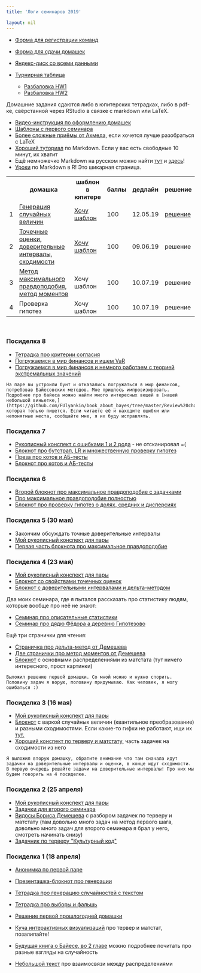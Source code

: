 ```yaml
---
title: 'Логи семинаров 2019'

layout: nil
---
```


* [Форма для регистрации команд](https://docs.google.com/forms/d/e/1FAIpQLSfW1e5wSWF42xlYxjE-XpXusxd7BMKROrdaiz2lPPio_OPsqw/viewform)
* [Форма для сдачи домашек](https://docs.google.com/forms/d/e/1FAIpQLSdfUl5-LbWXVOlNDrx6bjvuqcFvw_8c51uBgzW3_QuOnMfWYA/viewform)
* [Яндекс-диск со всеми данными](https://yadi.sk/d/IcRT058L5jXQJw)


* [Турнирная таблица](https://docs.google.com/spreadsheets/d/e/2PACX-1vQwGp7fVnD5ZJcr1XupWIKic-H2-w8mNewtGENwAeBsAiASC7wAGoeTBrPT9g9nPyftnAramCQVexNN/pubhtml?gid=1979260730&single=true)
     * [Разбаловка HW1](https://docs.google.com/spreadsheets/d/e/2PACX-1vQwGp7fVnD5ZJcr1XupWIKic-H2-w8mNewtGENwAeBsAiASC7wAGoeTBrPT9g9nPyftnAramCQVexNN/pubhtml?gid=843774289&single=true)
     * [Разбаловка HW2](https://docs.google.com/spreadsheets/d/e/2PACX-1vQwGp7fVnD5ZJcr1XupWIKic-H2-w8mNewtGENwAeBsAiASC7wAGoeTBrPT9g9nPyftnAramCQVexNN/pubhtml?gid=280494191&single=true)

Домашние задания сдаются либо в юпитерских тетрадках, либо в pdf-ке, свёрстанной через RStudio в связке с markdown или LaTeX.

* [Видео-инструкция по оформлению домашек](https://yadi.sk/i/Pxp_pByP6Em9-A)
* [Шаблоны с первого семинара](https://github.com/FUlyankin/r_probability/blob/master/r_hw_shablon.zip)
* [Более сложные приёмы от Ахмеда,](https://github.com/FUlyankin/LaTeX/blob/master/Logi_2019/sem_2/R_LaTeX.zip) если хочется лучше разобраться с LaTeX
* [Хороший туториал](http://www.markdowntutorial.com/) по Markdown. Если у вас есть свободные 10 минут, их хватит
* Ещё немножечко Markdown на русском можно найти [тут](http://opp.psy.msu.ru/help.php?file=markdown.html) и [здесь](http://opp.psy.msu.ru/help.php?file=advanced_markdown.html)!
* [Уроки](http://rmarkdown.rstudio.com/) по Markdown в R! Это шикарная страница.


<table id="t01">
  <tr>
    <th> </th>
    <th> домашка </th>
    <th> шаблон в юпитере</th>
    <th> баллы </th>
    <th> дедлайн </th>
    <th> решение </th>
  </tr>
  <tr>
    <td> 1 </td>
    <td> <a href="https://nbviewer.jupyter.org/github/FUlyankin/r_probability/blob/master/end_seminars_2019/HW/HW1.ipynb" target="_blank"> Генерация случайных величин</a> </td>
    <td> <a href="https://github.com/FUlyankin/r_probability/raw/master/end_seminars_2019/HW/HW1.zip" target="_blank"> Хочу шаблон</a> </td>
    <td> 100 </td>
    <td> 12.05.19 </td>
    <td> <a href="https://nbviewer.jupyter.org/github/FUlyankin/r_probability/blob/master/end_seminars_2019/HW/HW1_solution.ipynb" target="_blank"> решение </a> </td>
  </tr>
  <tr>
    <td> 2 </td>
    <td> <a href="https://nbviewer.jupyter.org/github/FUlyankin/r_probability/blob/master/end_seminars_2019/HW/HW2.ipynb" target="_blank"> Точечные оценки, доверительные интервалы, сходимости</a> </td>
    <td> <a href="https://github.com/FUlyankin/r_probability/raw/master/end_seminars_2019/HW/HW2.zip" target="_blank"> Хочу шаблон</a> </td>
    <td> 100 </td>
    <td> 09.06.19 </td>
    <td> решение </td>
  </tr>
  <tr>
    <td> 3 </td>
      <td> <a href="https://nbviewer.jupyter.org/github/FUlyankin/r_probability/blob/master/end_seminars_2019/HW/HW3.ipynb" target="_blank"> Метод максимального правдоподобия, метод моментов</a> </td>
    <td> Хочу шаблон </td>
    <td> 100 </td>
    <td> 10.07.19 </td>
    <td> решение </td>
  </tr>
  <tr>
    <td> 4 </td>
    <td> Проверка гипотез </td>
    <td> Хочу шаблон </td>
    <td> 100 </td>
    <td> 10.07.19 </td>
    <td> решение </td>
  </tr>
</table>

<br>

### Посиделка 8

* [Тетрадка про критерии согласия](https://nbviewer.jupyter.org/github/FUlyankin/r_probability/blob/master/end_seminars_2019/sem_8/8.1%20Критерии%20согласия.ipynb)
* [Погружаемся в мир финансов и ищем VaR](https://nbviewer.jupyter.org/github/FUlyankin/r_probability/blob/master/end_seminars_2019/sem_8/8.3%20Резкое%20погружение%20в%20финансовый%20мир.ipynb)
* [Погружаемся в мир финансов и немного работаем с теорией экстремальных значений](https://nbviewer.jupyter.org/github/FUlyankin/r_probability/blob/master/end_seminars_2019/sem_8/8.4%20Теория%20экстремальных%20значений.ipynb)

````
На паре вы устроили бунт и отказались погружаться в мир финансов, потребовав Байесовских методов. Мне пришлось импровизировать. Подробнее про байеса можно найти много интересных вещей в [нашей небольшой виньетке,](https://github.com/FUlyankin/book_about_bayes/tree/master/Review%20chapters) которая только пишется. Если читаете её и находите ошибки или непонятные места, сообщайте мне, я их буду исправлять.
````


### Посиделка 7

* [Рукописный конспект с ошибками 1 и 2 рода]( ) - не отсканировал =(
* [Блокнот про бутстрап, LR и множественную проверку гипотез](https://nbviewer.jupyter.org/github/FUlyankin/r_probability/blob/master/end_seminars_2019/sem_7/7.1%20Bootstrap%2C%20LR%2C%20multiply%20testing.ipynb)
* [Преза про котов и АБ-тесты](https://nbviewer.jupyter.org/github/FUlyankin/r_probability/blob/master/end_seminars_2019/sem_7/7.2%20presa_AB/7.1_presa_AB.html#/)
* [Блокнот про котов и АБ-тесты](https://nbviewer.jupyter.org/github/FUlyankin/r_probability/blob/master/end_seminars_2019/sem_7/7.2%20Котики%2C%20печеньки%20и%20AБ%20тесты.ipynb)

### Посиделка 6

* [Второй блокнот про максимальное правдоподобие с задачками](https://nbviewer.jupyter.org/github/FUlyankin/r_probability/blob/master/end_seminars_2019/sem_5/5.2%20Maximum%20likelihood_tasks.ipynb)
* [Про максимальное правдоподобие полностью](https://nbviewer.jupyter.org/github/FUlyankin/r_probability/blob/master/end_seminars_2019/sem_5/5.%20Maximum%20likelihood_full.ipynb)
* [Блокнот про проверку гипотез о долях, средних и дисперсиях](https://nbviewer.jupyter.org/github/FUlyankin/r_probability/blob/master/end_seminars_2019/sem_6/6.%20Гипотезы%20о%20долях%2C%20средних%20и%20дисперсиях.ipynb)

### Посиделка 5 (30 мая)

* Закончим обсуждать точные доверительные интервалы
* [Мой рукописный конспект для пары](https://github.com/FUlyankin/r_probability/blob/master/end_seminars_2019/sem_5/consp_5.pdf)
* [Первая часть блокнота про максимальное правдоподобие](https://nbviewer.jupyter.org/github/FUlyankin/r_probability/blob/master/end_seminars_2019/sem_5/5.1%20Maximum%20likelihood_m%26ms.ipynb)


### Посиделка 4 (23 мая)

* [Мой рукописный конспект для пары](https://github.com/FUlyankin/r_probability/blob/master/end_seminars_2019/sem_4/consp_4.pdf)
* [Блокнот со свойствами точечных оценок](https://nbviewer.jupyter.org/github/FUlyankin/r_probability/blob/master/end_seminars_2019/sem_4/4.1%20estimates.ipynb)
* [Блокнот с доверительными интервалами и дельта-методом](https://nbviewer.jupyter.org/github/FUlyankin/r_probability/blob/master/end_seminars_2019/sem_4/4.2%20confidence_intervals.ipynb)

Два моих семинара, где я пытался рассказать про статистику людям, которые вообще про неё не знают:

* [Семинар про описательные статистики](https://github.com/FUlyankin/r_probability/blob/master/end_seminars_2019/sem_4/sem_preFedor.pdf)
* [Семинар про дядю Фёдора а деревню Гипотезово](https://github.com/FUlyankin/r_probability/blob/master/end_seminars_2019/sem_4/sem_Fedor.pdf)

Ещё три странички для чтения:

* [Страничка про дельта-метод от Демешева](https://github.com/bdemeshev/pr201/blob/master/delta_method/delta_method.pdf)
* [Две странички про метод моментов от Демешева](https://github.com/bdemeshev/pr201/raw/master/meth_moments/meth_moments_main.pdf)
* [Блокнот](https://nbviewer.jupyter.org/github/FUlyankin/r_probability/blob/master/end_seminars_2019/sem_3/3.2%20matstat_distributions.ipynb) с основными распределениями из матстата (тут ничего интересного, прост картинки)

````
Выложил решение первой домашки. Со мной можно и нужно спорить. Половину задач я ворую, половину придумываю. Как человек, я могу ошибаться :)
````


### Посиделка 3 (16 мая)

* [Мой рукописный конспект для пары](https://github.com/FUlyankin/r_probability/blob/master/end_seminars_2019/sem_3/consp_3.pdf)
* [Блокнот](https://nbviewer.jupyter.org/github/FUlyankin/r_probability/blob/master/end_seminars_2019/sem_3/3.1%20varka_and_converg.ipynb) с варкой случайных величин (квантильное преобразование) и разными сходимостями. Если какие-то гифки не работают, ищи их [тут.](https://github.com/FUlyankin/r_probability/tree/master/end_seminars_2019/gif_creator)
* [Хороший конспект по терверу и матстату,](https://www.probabilitycourse.com/chapter7/7_2_0_convergence_of_random_variables.php) часть задачек на сходимости из него

````
Я выложил вторую домашку, обратите внимание что там сначала идут задачки на доверительные интервалы и оценки, в конце идут сходимости. В первую очередь решайте задачи на доверительные интервалы! Про них мы будем говорить на 4 посиделке.
````

### Посиделка 2 (25 апреля)

* [Мой рукописный конспект для пары](https://github.com/FUlyankin/r_probability/blob/master/end_seminars_2019/sem_2/consp_2.pdf)
* [Задачки для второго семинара](https://github.com/FUlyankin/r_probability/blob/master/end_seminars_2019/sem_2/sem_2.pdf)
* [Видосы Бориса Демешева](https://vimeo.com/album/2521777) с разбором задачек по терверу и матстату (там довольно много задач на метод первого шага, довольно много задач для второго семинара я брал у него, смотреть начинать снизу)
* [Задачник по терверу "Культурный код"](https://github.com/bdemeshev/probability_dna)


### Посиделка 1 (18 апреля)

* [Анонимка по первой паре](https://docs.google.com/forms/d/e/1FAIpQLSd3eKTmWJCH_VLsPRELgr1VPs5OlUcRhFN514rz4d6M5BGMhw/viewform)
* [Презенташка-блокнот про генерации](https://nbviewer.jupyter.org/github/FUlyankin/r_probability/blob/master/end_seminars_2019/sem_1/presa_intro/1.%20Intro%2Cgeneration.ipynb)
* [Тетрадка про генерацию случайностей с текстом](https://nbviewer.jupyter.org/github/FUlyankin/r_probability/blob/master/end_seminars_2019/sem_1/1.1%20Distributions.ipynb)
* [Тетрадка про выборы и фальшь](https://nbviewer.jupyter.org/github/FUlyankin/r_probability/blob/master/end_seminars_2019/sem_1/1.2%20Elections.ipynb)
* [Решение первой прошлогодней домашки](https://nbviewer.jupyter.org/github/FUlyankin/r_probability/blob/master/end_seminars/sem_1/HW_1_solution.ipynb)

* [Куча интерактивных визуализаций](https://seeing-theory.brown.edu/index.html) про тервер и матстат, позалипайте!
* [Будущая книга о Байесе, во 2 главе](https://github.com/FUlyankin/book_about_bayes/tree/master/Review%20chapters) можно подробнее почитать про разные взгляды на случайность
* [Небольшой текст](http://www.math.wm.edu/~leemis/2008amstat.pdf) про взаимосвязи между распределениями
